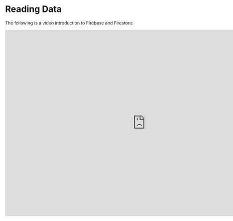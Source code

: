 # Reading Data

The following is a video introduction to Firebase and Firestore:

<iframe width="900" height="600" src="https://www.youtube.com/embed/n7dVJ6ngPwI" title="YouTube video player" frameborder="0" allow="accelerometer; autoplay; clipboard-write; encrypted-media; gyroscope; picture-in-picture" allowfullscreen></iframe>